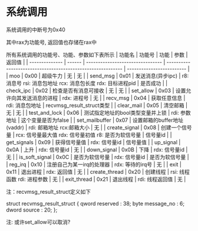 # 系统调用

系统调用的中断号为0x40

其中rax为功能号, 返回值也存储在rax中

所有系统调用的功能号、功能、参数如下表所示
| 功能名         | 功能号 | 功能                             | 参数                                                        | 返回值                    |
| -------------- | ------ | -------------------------------- | ----------------------------------------------------------- | ------------------------- |
| moo            | 0x00   | 超级牛力                         | 无                                                          | 无                        |
| send_msg       | 0x01   | 发送消息(异步ipc)                | r8: 消息号 rsi: 消息包地址 rcx: 消息包长度 rdx: 目标进程pid | 是否成功                  |
| check_ipc      | 0x02   | 检查是否有消息可接收             | 无                                                          | 无                        |
| set_allow      | 0x03   | 设置允许向其发送消息的进程       | rdx: 进程号                                                 | 无                        |
| recv_msg       | 0x04   | 获取任意信息                     | rdi: 消息包地址                                             | recvmsg_result_struct类型 |
| clear_mail     | 0x05   | 清空邮箱                         | 无                                                          | 无                        |
| test_and_lock  | 0x06   | 测试指定地址的bool类型变量并上锁 | rdi: 参数地址                                               | 这个变量是否为false       |
| set_mailbuffer | 0x07   | 设置邮箱的buffer地址(vaddr)      | rdi: 邮箱地址 rcx:邮箱大小                                  | 无                        |
| create_signal  | 0x08   | 创建一个信号量                   | rcx: 信号量最大值 rdx: 信号量初值 r8: 是否为软信号量        | 信号量id                  |
| get_signals    | 0x09   | 获得信号量值                     | rdx: 信号量id                                               | 信号量值                  |
| up_signal      | 0x0A   | 上升                             | rdx: 信号量id                                               | 无                        |
| down_signal    | 0x0B   | 下降                             | rdx: 信号量id                                               | 无                        |
| is_soft_signal | 0x0C   | 是否为软信号量                   | rdx: 信号量id                                               | 是否为软信号量            |
| reg_irq        | 0x10   | 注册自己为某一irq的处理器        | rdx: 等待的irq号                                            | 无                        |
| exit           | 0x11   | 退出进程                         | rdx: 返回值                                                 | 无                        |
| create_thread  | 0x20   | 创建线程                         | rsi: 线程函数 rdi: 进程参数                                 | 无                        |
| exit_thread    | 0x21   | 退出线程                         | rdi: 线程返回值                                             | 无                        |

注：recvmsg_result_struct定义如下

struct recvmsg_result_struct {
    qword reserved : 38;
    byte message_no : 6; 
    dword source : 20;
};

注: 或许set_allow可以取消?